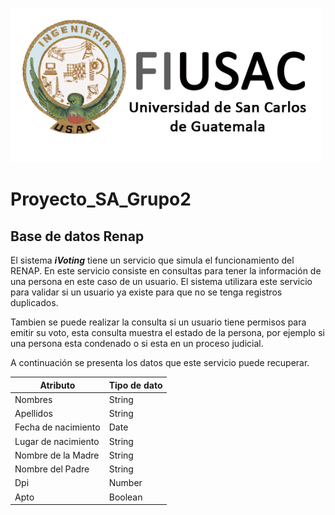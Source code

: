 ![Logo](../Img/Logo.png)

# Proyecto_SA_Grupo2

## Base de datos Renap

El sistema ***iVoting*** tiene un servicio que simula el funcionamiento del RENAP. En este servicio consiste en consultas para tener la información de una persona en este caso de un usuario. El sistema utilizara este servicio para validar si un usuario ya existe para que no se tenga registros duplicados.

Tambien se puede realizar la consulta si un usuario tiene permisos para emitir su voto, esta consulta muestra el estado de la persona, por ejemplo si una persona esta condenado o si esta en un proceso judicial.

A continuación se presenta los datos que este servicio puede recuperar.

<table>
<thead>
	<tr>
		<th>Atributo</th>
		<th>Tipo de dato</th>
	</tr>
</thead>
<tbody>
	<tr>
		<td>Nombres</td>
		<td>String</td>
	</tr>
	<tr>
		<td>Apellidos</td>
		<td>String</td>
	</tr>
	<tr>
		<td>Fecha de nacimiento</td>
		<td>Date</td>
	</tr>
	<tr>
		<td>Lugar de nacimiento</td>
		<td>String</td>
	</tr>
	<tr>
		<td>Nombre de la Madre</td>
		<td>String</td>
	</tr>
	<tr>
		<td>Nombre del Padre</td>
		<td>String</td>
	</tr>
	<tr>
		<td>Dpi</td>
		<td>Number</td>
	</tr>
	<tr>
	    <td>Apto</td>
	    <td>Boolean</td>
	</tr>
</tbody>
</table>
